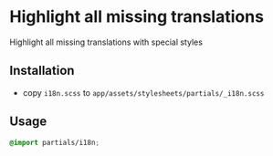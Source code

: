 # Highlight all missing translations

Highlight all missing translations with special styles

## Installation

* copy `i18n.scss` to `app/assets/stylesheets/partials/_i18n.scss`

## Usage

```css
@import partials/i18n;
```
